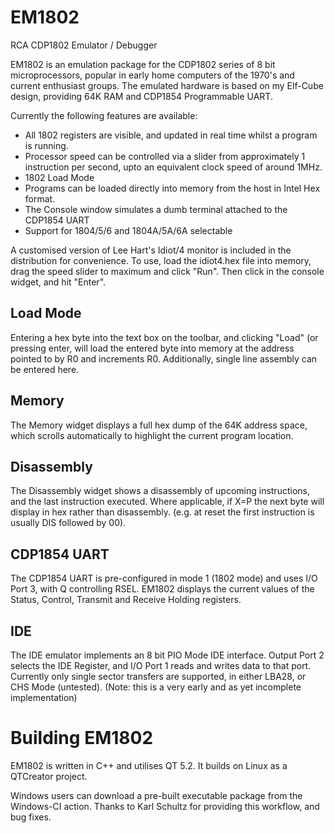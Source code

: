 # EM1802
RCA CDP1802 Emulator / Debugger

EM1802 is an emulation package for the CDP1802 series of 8 bit microprocessors, popular in early home computers of the 1970's and current
enthusiast groups. The emulated hardware is based on my Elf-Cube design, providing 64K RAM and CDP1854 Programmable UART.

Currently the following features are available:

- All 1802 registers are visible, and updated in real time whilst a program is running.
- Processor speed can be controlled via a slider from approximately 1 instruction per second, upto an equivalent clock speed of around 1MHz.
- 1802 Load Mode
- Programs can be loaded directly into memory from the host in Intel Hex format.
- The Console window simulates a dumb terminal attached to the CDP1854 UART
- Support for 1804/5/6 and 1804A/5A/6A selectable

A customised version of Lee Hart's Idiot/4 monitor is included in the distribution for convenience. To use, load the idiot4.hex file into
memory, drag the speed slider to maximum and click "Run". Then click in the console widget, and hit "Enter".

## Load Mode

Entering a hex byte into the text box on the toolbar, and clicking "Load" (or pressing enter, will load the entered byte into 
memory at the address pointed to by R0 and increments R0. Additionally, single line assembly can be entered here.

## Memory

The Memory widget displays a full hex dump of the 64K address space, which scrolls automatically to highlight the current program location.

## Disassembly

The Disassembly widget shows a disassembly of upcoming instructions, and the last instruction executed. Where applicable, if X=P  the next 
byte will display in hex rather than disassembly. (e.g. at reset the first instruction is usually DIS followed by 00).

## CDP1854 UART

The CDP1854 UART is pre-configured in mode 1 (1802 mode) and uses I/O Port 3, with Q controlling RSEL. EM1802 displays the current values 
of the Status, Control, Transmit and Receive Holding registers.

## IDE

The IDE emulator implements an 8 bit PIO Mode IDE interface. Output Port 2 selects the IDE Register, and I/O Port 1 reads and writes data to that port.
Currently only single sector transfers are supported, in either LBA28, or CHS Mode (untested). (Note: this is a very early and as yet incomplete implementation)

# Building EM1802

EM1802 is written in C++ and utilises QT 5.2. It builds on Linux as a QTCreator project.

Windows users can download a pre-built executable package from the Windows-CI action. Thanks to Karl Schultz for providing this workflow, 
and bug fixes.
